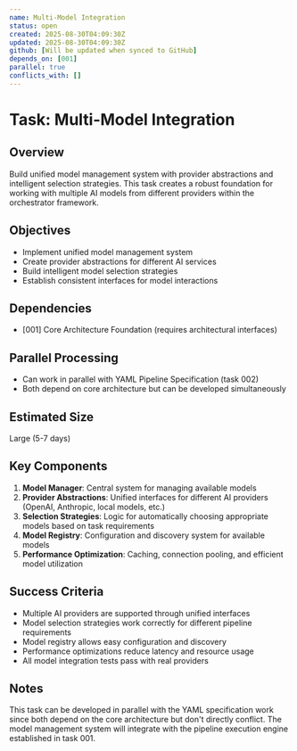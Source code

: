 ```yaml
---
name: Multi-Model Integration
status: open
created: 2025-08-30T04:09:30Z
updated: 2025-08-30T04:09:30Z
github: [Will be updated when synced to GitHub]
depends_on: [001]
parallel: true
conflicts_with: []
---
```


# Task: Multi-Model Integration

## Overview
Build unified model management system with provider abstractions and intelligent selection strategies. This task creates a robust foundation for working with multiple AI models from different providers within the orchestrator framework.

## Objectives
- Implement unified model management system
- Create provider abstractions for different AI services
- Build intelligent model selection strategies
- Establish consistent interfaces for model interactions

## Dependencies
- [001] Core Architecture Foundation (requires architectural interfaces)

## Parallel Processing
- Can work in parallel with YAML Pipeline Specification (task 002)
- Both depend on core architecture but can be developed simultaneously

## Estimated Size
Large (5-7 days)

## Key Components
1. **Model Manager**: Central system for managing available models
2. **Provider Abstractions**: Unified interfaces for different AI providers (OpenAI, Anthropic, local models, etc.)
3. **Selection Strategies**: Logic for automatically choosing appropriate models based on task requirements
4. **Model Registry**: Configuration and discovery system for available models
5. **Performance Optimization**: Caching, connection pooling, and efficient model utilization

## Success Criteria
- Multiple AI providers are supported through unified interfaces
- Model selection strategies work correctly for different pipeline requirements
- Model registry allows easy configuration and discovery
- Performance optimizations reduce latency and resource usage
- All model integration tests pass with real providers

## Notes
This task can be developed in parallel with the YAML specification work since both depend on the core architecture but don't directly conflict. The model management system will integrate with the pipeline execution engine established in task 001.